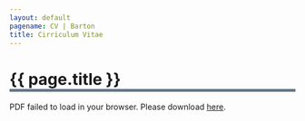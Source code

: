 ```yaml
---
layout: default
pagename: CV | Barton
title: Cirriculum Vitae
---
```

<h1 style="border-bottom: 5px solid #647889;">{{ page.title }}</h1>

<object data="https://seanlinnaeusbarton.github.io/cv/WebsiteCV.pdf" type="application/pdf" style="width:100%;height:100%;">
    <p>PDF failed to load in your browser. Please download <a href="https://github.com/seanlinnaeusbarton/seanlinnaeusbarton.github.io/cv/WebsiteCV.pdf">here</a>.</p>
</object>




